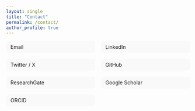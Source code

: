 ```yaml
---
layout: single
title: "Contact"
permalink: /contact/
author_profile: true
---
```


<div class="contact-grid">

<a href="mailto:muhammad.waqas@unive.it">
  <i class="fas fa-envelope fa-2x icon-pad-right"></i> Email
</a>  

<a href="https://www.linkedin.com/in/muhammad-waqas-swati-18a574152/">
  <i class="fab fa-linkedin fa-2x icon-pad-right"></i> LinkedIn
</a>  

<a href="https://twitter.com/Waqas1swati">
  <i class="fab fa-x-twitter fa-2x icon-pad-right"></i> Twitter / X
</a>  

<a href="https://github.com/waqasswati">
  <i class="fab fa-github fa-2x icon-pad-right"></i> GitHub
</a>  

<a href="https://www.researchgate.net/profile/Muhammad-Waqas-63?ev=hdr_xprf">
  <i class="fab fa-researchgate fa-2x icon-pad-right"></i> ResearchGate
</a>  

<a href="https://scholar.google.com/citations?user=rCTdcLQAAAAJ&hl=en">
  <i class="ai ai-google-scholar ai-2x icon-pad-right"></i> Google Scholar
</a>  

<a href="https://orcid.org/0000-0001-6489-2819">
  <i class="ai ai-orcid ai-2x icon-pad-right"></i> ORCID
</a>

</div>

<style>
.contact-grid {
  display: grid;
  grid-template-columns: repeat(auto-fit,minmax(220px,1fr));
  gap: 1rem;
}
.contact-grid a {
  display:flex;
  align-items:center;
  background:#f9f9f9;
  padding:.5rem .75rem;
  border-radius:8px;
  text-decoration:none;
}
.contact-grid a:hover {
  background:#e8f0fe;
}
</style>
